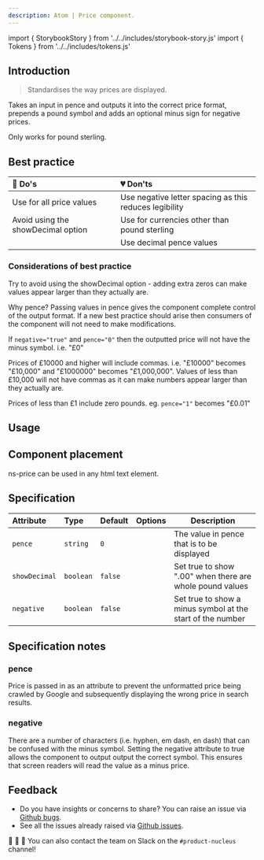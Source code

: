 ```yaml
---
description: Atom | Price component.
---
```


import { StorybookStory } from '../../includes/storybook-story.js'
import { Tokens } from '../../includes/tokens.js'

## Introduction

> Standardises the way prices are displayed.

Takes an input in pence and outputs it into the correct price format, prepends a pound symbol and adds an optional minus sign for negative prices.

Only works for pound sterling.

## Best practice

| 💚 Do's | 💔 Don'ts |
| :---  | :---  |
| Use for all price values | Use negative letter spacing as this reduces legibility |
| Avoid using the showDecimal option | Use for currencies other than pound sterling |
|  | Use decimal pence values |

### Considerations of best practice

Try to avoid using the showDecimal option - adding extra zeros can make values appear larger than they actually are.

Why pence? Passing values in pence gives the component complete control of the output format. If a new best practice should arise then consumers of the component will not need to make modifications.

If `negative="true"` and  `pence="0"` then the outputted price will not have the minus symbol. i.e. "£0"

Prices of £10000 and higher will include commas. i.e. "£10000" becomes "£10,000" and "£1000000" becomes "£1,000,000". Values of less than £10,000 will not have commas as it can make numbers appear larger than they actually are.

Prices of less than £1 include zero pounds. eg. `pence="1"` becomes "£0.01"

## Usage

<StorybookStory story="components-ns-price--standard"></StorybookStory>

## Component placement

ns-price can be used in any html text element.

## Specification

| Attribute | Type | Default | Options | Description |
| :--- | :--- | :--- | :--- |-------------|
| `pence` | `string` | `0` | | The value in pence that is to be displayed |
| `showDecimal` | `boolean` | `false` | | Set true to show ".00" when there are whole pound values |
| `negative` | `boolean` | `false` | | Set true to show a minus symbol at the start of the number |

## Specification notes

### pence

Price is passed in as an attribute to prevent the unformatted price being crawled by Google and subsequently displaying the wrong price in search results.

### negative

There are a number of characters (i.e. hyphen, em dash, en dash) that can be confused with the minus symbol. Setting the negative attribute to true allows the component to output output the correct symbol. This ensures that screen readers will read the value as a minus price.

<Tokens component="price"></Tokens>

## Feedback

* Do you have insights or concerns to share? You can raise an issue via [Github bugs](https://github.com/ConnectedHomes/nucleus/issues/new?assignees=&labels=Bug&template=a--bug-report.md&title=[bug]%20[ns-price]).
* See all the issues already raised via [Github issues](https://github.com/connectedHomes/nucleus/issues?utf8=%E2%9C%93&q=is%3Aopen+is%3Aissue+label%3ABug+[ns-price]).

💩 🎉 🦄 You can also contact the team on Slack on the `#product-nucleus` channel!

